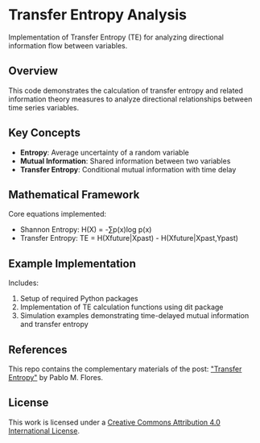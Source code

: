 # Transfer Entropy Analysis

Implementation of Transfer Entropy (TE) for analyzing directional information flow between variables.

## Overview
This code demonstrates the calculation of transfer entropy and related information theory measures to analyze directional relationships between time series variables.

## Key Concepts
- **Entropy**: Average uncertainty of a random variable
- **Mutual Information**: Shared information between two variables
- **Transfer Entropy**: Conditional mutual information with time delay

## Mathematical Framework
Core equations implemented:
- Shannon Entropy: H(X) = -∑p(x)log p(x)
- Transfer Entropy: TE = H(Xfuture|Xpast) - H(Xfuture|Xpast,Ypast)

## Example Implementation
Includes:
1. Setup of required Python packages
2. Implementation of TE calculation functions using dit package
3. Simulation examples demonstrating time-delayed mutual information and transfer entropy

## References
This repo contains the complementary materials of the post: ["Transfer Entropy"](http://pablomflores.com/transfer-entropy) by Pablo M. Flores.

## License
This work is licensed under a [Creative Commons Attribution 4.0 International License][cc-by].

[cc-by]: http://creativecommons.org/licenses/by/4.0/
